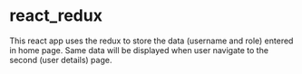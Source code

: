 # react_redux
This react app uses the redux to store the data (username and role) entered in home page.  Same data will be displayed when user navigate to the second (user details) page.


